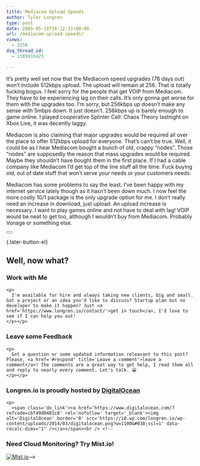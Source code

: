 ```yaml
---
title: Mediacom Upload Speeds
author: Tyler Longren
type: post
date: 2005-05-18T16:12:11+00:00
url: /mediacom-upload-speeds/
views:
  - 2256
dsq_thread_id:
  - 1385933423

---
```

It&#8217;s pretty well set now that the Mediacom speed upgrades (78 days out) won&#8217;t include 512kbps upload. The upload will remain at 256. That is totally fucking bogus. I feel sorry for the people that get VOIP from Mediacom. They have to be experiencing lag on their calls. It&#8217;s only gonna get worse for them with the upgrades too. I&#8217;m sorry, but 256kbps up doesn&#8217;t make any sense with 5mbps down. It just doesn&#8217;t. 256kbps up is barely enough to game online. I played cooperative Splinter Cell: Chaos Theory lastnight on Xbox Live, it was decently laggy.

Mediacom is also claiming that major upgrades would be required all over the place to offer 512kbps upload for everyone. That&#8217;s can&#8217;t be true. Well, it could be as I hear Mediacom bought a bunch of old, crappy &#8220;nodes&#8221;. Those &#8220;nodes&#8221; are supposedly the reason that mass upgrades would be required. Maybe they shouldn&#8217;t have bought them in the first place. If I had a cable company like Mediacom I&#8217;d get top of the line stuff all the time. Fuck buying old, out of date stuff that won&#8217;t serve your needs or your customers needs.

Mediacom has some problems to say the least. I&#8217;ve been happy with my internet service lately though as it hasn&#8217;t been down much. I now feel the more costly 10/1 package is the only upgrade option for me. I don&#8217;t really need an increase in download, just upload. An upload increase is necessary. I want to play games online and not have to deal with lag! VOIP would be neat to get too, although I wouldn&#8217;t buy from Mediacom. Probably Vonage or something else. 

<div class="wpulike wpulike-default " >
  <div class="wp_ulike_general_class wp_ulike_is_not_liked">
    <button type="button"
					aria-label="Like Button"
					data-ulike-id="1882"
					data-ulike-nonce="0f94ef3b28"
					data-ulike-type="likeThis"
					data-ulike-template="wpulike-default"
					data-ulike-display-likers="0"
					data-ulike-disable-pophover="0"
					class="wp_ulike_btn wp_ulike_put_image wp_likethis_1882"></button><span class="count-box"></span>
  </div>
</div>

[][1]{.later-button-el}

<div class='what-next'>
  <h2>
    Well, now what?
  </h2>
  
  <div class='hire'>
    <h3>
      Work with Me
    </h3>
    
    <p>
      I'm available for hire and always taking new clients, big and small. Got a project or an idea you'd like to discuss? Startup plan but no developer to make it happen? Just <a href='https://www.longren.io/contact/'>get in touch</a>, I'd love to see if I can help you out!
    </p></p>
  </div>
  
  <div class='hire'>
    <h3>
      Leave some Feedback
    </h3>
    
    <p>
      Got a question or some updated information releavant to this post? Please, <a href='#respond' title='Leave a comment'>leave a comment</a>! The comments are a great way to get help, I read them all and reply to nearly every comment. Let's talk. 😀
    </p></p>
  </div>
  
  <div class='now-what-bottom-ad'>
    <h3>
      Longren.io is proudly hosted by <a href='https://www.digitalocean.com/?refcode=cbf49d0481c8'>DigitalOcean</a>
    </h3>
    
    <p>
      <span class='do_link'><a href='https://www.digitalocean.com/?refcode=cbf49d0481c8' rel='nofollow' target='_blank'><img alt='DigitalOcean' border='0' src='https://i0.wp.com/longren.io/wp-content/uploads/2014/03/digitalocean.png?w=1100&#038;ssl=1' data-recalc-dims="1" /></a></span><br /> <!--

<h3>Need Cloud Monitoring? Try Mist.io!</h3>

<span class='do_link'><a href='http://mist.io/?ref=tyler' rel='nofollow' target='_blank'><img alt='Mist.io' border='0' src='https://i0.wp.com/longren.io/wp-content/uploads/2014/04/mistio.jpg?w=1100&#038;ssl=1' data-recalc-dims="1"></a></span>--></div> </div>

 [1]: #